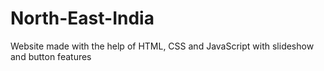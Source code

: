 # North-East-India
Website made with the help of HTML, CSS and JavaScript with slideshow and button features

